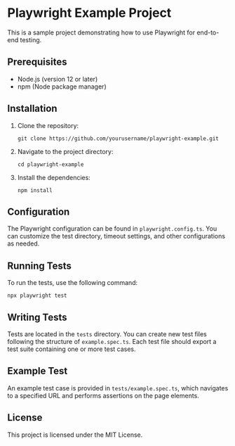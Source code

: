 # Playwright Example Project

This is a sample project demonstrating how to use Playwright for end-to-end testing.

## Prerequisites

- Node.js (version 12 or later)
- npm (Node package manager)

## Installation

1. Clone the repository:

   ```
   git clone https://github.com/yourusername/playwright-example.git
   ```

2. Navigate to the project directory:

   ```
   cd playwright-example
   ```

3. Install the dependencies:

   ```
   npm install
   ```

## Configuration

The Playwright configuration can be found in `playwright.config.ts`. You can customize the test directory, timeout settings, and other configurations as needed.

## Running Tests

To run the tests, use the following command:

```
npx playwright test
```

## Writing Tests

Tests are located in the `tests` directory. You can create new test files following the structure of `example.spec.ts`. Each test file should export a test suite containing one or more test cases.

## Example Test

An example test case is provided in `tests/example.spec.ts`, which navigates to a specified URL and performs assertions on the page elements.

## License

This project is licensed under the MIT License.